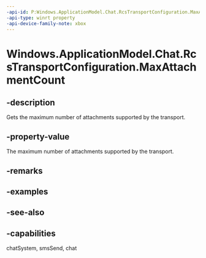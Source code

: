 ```yaml
---
-api-id: P:Windows.ApplicationModel.Chat.RcsTransportConfiguration.MaxAttachmentCount
-api-type: winrt property
-api-device-family-note: xbox
---
```


<!-- Property syntax
public int MaxAttachmentCount { get; }
-->

# Windows.ApplicationModel.Chat.RcsTransportConfiguration.MaxAttachmentCount

## -description
Gets the maximum number of attachments supported by the transport.

## -property-value
The maximum number of attachments supported by the transport.

## -remarks

## -examples

## -see-also

## -capabilities
chatSystem, smsSend, chat
